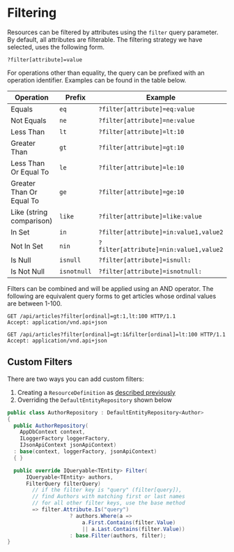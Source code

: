 # Filtering

Resources can be filtered by attributes using the `filter` query parameter. 
By default, all attributes are filterable. 
The filtering strategy we have selected, uses the following form.

```
?filter[attribute]=value
```

For operations other than equality, the query can be prefixed with an operation identifier.
Examples can be found in the table below.

| Operation                     | Prefix         | Example                                  |
|-------------------------------|---------------|------------------------------------------|
| Equals                        | `eq`          | `?filter[attribute]=eq:value`             |
| Not Equals                    | `ne`          | `?filter[attribute]=ne:value`             |
| Less Than                     | `lt`          | `?filter[attribute]=lt:10`                |
| Greater Than                  | `gt`          | `?filter[attribute]=gt:10`                |
| Less Than Or Equal To         | `le`          | `?filter[attribute]=le:10`                |
| Greater Than Or Equal To      | `ge`          | `?filter[attribute]=ge:10`                |
| Like (string comparison)      | `like`        | `?filter[attribute]=like:value`           |
| In Set                        | `in`          | `?filter[attribute]=in:value1,value2`     |
| Not In Set                    | `nin`         | `?filter[attribute]=nin:value1,value2`    |
| Is Null                       | `isnull`      | `?filter[attribute]=isnull:`              |
| Is Not Null                   | `isnotnull`   | `?filter[attribute]=isnotnull:`           |

Filters can be combined and will be applied using an AND operator. 
The following are equivalent query forms to get articles whose ordinal values are between 1-100.

```http
GET /api/articles?filter[ordinal]=gt:1,lt:100 HTTP/1.1
Accept: application/vnd.api+json
```
```http
GET /api/articles?filter[ordinal]=gt:1&filter[ordinal]=lt:100 HTTP/1.1
Accept: application/vnd.api+json
```

## Custom Filters

There are two ways you can add custom filters:

1. Creating a `ResourceDefinition` as [described previously](~/usage/resources/resource-definitions.html#custom-query-filters)
2. Overriding the `DefaultEntityRepository` shown below

```c#
public class AuthorRepository : DefaultEntityRepository<Author>
{
  public AuthorRepository(
    AppDbContext context,
    ILoggerFactory loggerFactory,
    IJsonApiContext jsonApiContext)
  : base(context, loggerFactory, jsonApiContext)
  { }

  public override IQueryable<TEntity> Filter(
      IQueryable<TEntity> authors, 
      FilterQuery filterQuery)
        // if the filter key is "query" (filter[query]), 
        // find Authors with matching first or last names
        // for all other filter keys, use the base method
        => filter.Attribute.Is("query")
                    ? authors.Where(a => 
                        a.First.Contains(filter.Value)
                        || a.Last.Contains(filter.Value))
                    : base.Filter(authors, filter);
}
```

